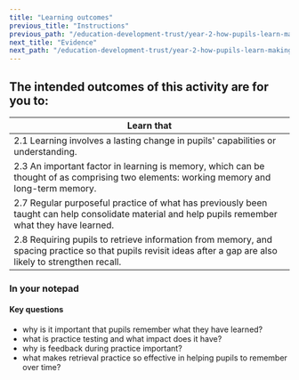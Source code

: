 ```yaml
---
title: "Learning outcomes"
previous_title: "Instructions"
previous_path: "/education-development-trust/year-2-how-pupils-learn-making-it-stick/autumn-week-2-ect-instructions"
next_title: "Evidence"
next_path: "/education-development-trust/year-2-how-pupils-learn-making-it-stick/autumn-week-2-ect-evidence"
---
```


## The intended outcomes of this activity are for you to:

| Learn that                                                                                                                                                    |
| ------------------------------------------------------------------------------------------------------------------------------------------------------------- |
| 2.1 Learning involves a lasting change in pupils' capabilities or understanding.                                                                              |
| 2.3 An important factor in learning is memory, which can be thought of as comprising two elements: working memory and long-term memory.                       |
| 2.7 Regular purposeful practice of what has previously been taught can help consolidate material and help pupils remember what they have learned.             |
| 2.8 Requiring pupils to retrieve information from memory, and spacing practice so that pupils revisit ideas after a gap are also likely to strengthen recall. |

### In your notepad

#### Key questions

- why is it important that pupils remember what they have learned?
- what is practice testing and what impact does it have?
- why is feedback during practice important?
- what makes retrieval practice so effective in helping pupils to remember
  over time?
